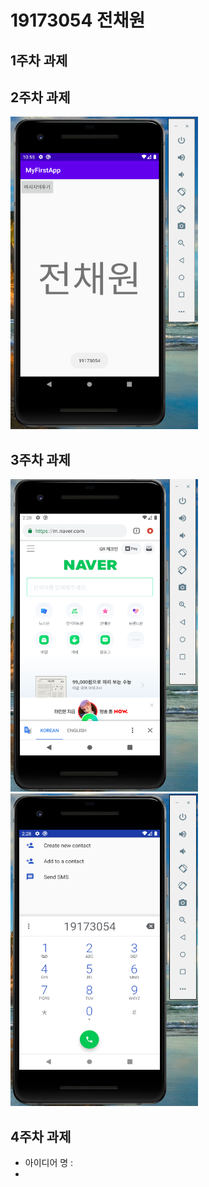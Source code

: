 # 19173054 전채원

## 1주차 과제

## 2주차 과제
<img width="300" height="500" src="./png/19173054전채원_2주차과제.PNG"></img>

## 3주차 과제
<img width="300" height="500" src="./png/19173054전채원_3주차과제.PNG"></img>
<img width="300" height="500" src="./png/19173054전채원_3주차과제-2.PNG"></img>

## 4주차 과제

  - 아이디어 명 :
  - 
